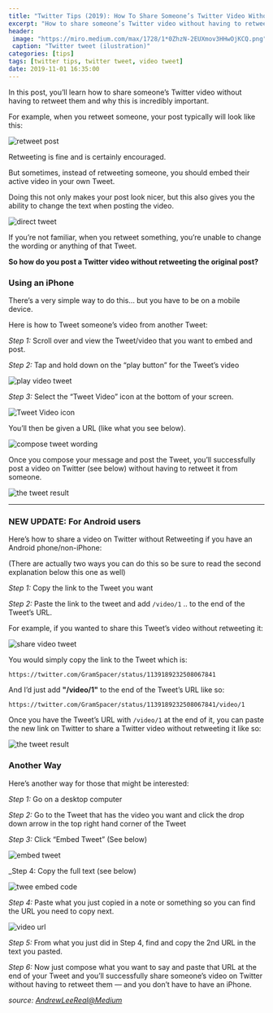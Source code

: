 ```yaml
---
title: "Twitter Tips (2019): How To Share Someone’s Twitter Video Without Retweeting"
excerpt: "How to share someone’s Twitter video without having to retweet them? Why this is incredibly important?"
header:
 image: "https://miro.medium.com/max/1728/1*0ZhzN-2EUXmov3HHwOjKCQ.png"
 caption: "Twitter tweet (ilustration)"
categories: [tips]
tags: [twitter tips, twitter tweet, video tweet]
date: 2019-11-01 16:35:00
---
```

In this post, you’ll learn how to share someone’s Twitter video without having to retweet them and why this is incredibly important.

For example, when you retweet someone, your post typically will look like this:

![retweet post](https://miro.medium.com/max/2025/1*HuNTFsHFONGNyKiuYJjcFQ@2x.jpeg)

Retweeting is fine and is certainly encouraged.

But sometimes, instead of retweeting someone, you should embed their active video in your own Tweet.

Doing this not only makes your post look nicer, but this also gives you the ability to change the text when posting the video.

![direct tweet](https://miro.medium.com/max/2025/1*zKu0bHqQVqcHnnFvLZtzEA@2x.jpeg)

If you’re not familiar, when you retweet something, you’re unable to change the wording or anything of that Tweet.

**So how do you post a Twitter video without retweeting the original post?**

### Using an iPhone

There’s a very simple way to do this… but you have to be on a mobile device.

Here is how to Tweet someone’s video from another Tweet:

_Step 1:_ Scroll over and view the Tweet/video that you want to embed and post.

_Step 2:_ Tap and hold down on the “play button” for the Tweet’s video

![play video tweet](https://miro.medium.com/max/2025/1*tLxUnkuxiMt6_YNS1hrSZg.jpeg)

_Step 3:_ Select the “Tweet Video” icon at the bottom of your screen.

![Tweet Video icon](https://miro.medium.com/max/2025/1*mKRez6c_dEbH_85jDCOsIQ@2x.jpeg)

You’ll then be given a URL (like what you see below).

![compose tweet wording](https://miro.medium.com/max/1760/1*Hcva8z9YefTebknYEcmkdQ.jpeg)

Once you compose your message and post the Tweet, you’ll successfully post a video on Twitter (see below) without having to retweet it from someone.

![the tweet result](https://miro.medium.com/max/2025/1*raXoP8cMemQ55wgAmgIJIA.jpeg)

___

### NEW UPDATE: For Android users

Here’s how to share a video on Twitter without Retweeting if you have an Android phone/non-iPhone:

(There are actually two ways you can do this so be sure to read the second explanation below this one as well)

_Step 1:_ Copy the link to the Tweet you want

_Step 2:_ Paste the link to the tweet and add `/video/1` .. to the end of the Tweet’s URL.

For example, if you wanted to share this Tweet’s video without retweeting it:

![share video tweet](https://miro.medium.com/max/2025/1*yfbE_W0KHHqbO994YBdfSA.jpeg)

You would simply copy the link to the Tweet which is:

`https://twitter.com/GramSpacer/status/1139189232508067841`

And I’d just add **"/video/1"** to the end of the Tweet’s URL like so:

`https://twitter.com/GramSpacer/status/1139189232508067841/video/1`

Once you have the Tweet’s URL with `/video/1` at the end of it, you can paste the new link on Twitter to share a Twitter video without retweeting it like so:

![the tweet result](https://miro.medium.com/max/2025/1*aYc4EOiXCwf1pGjAgAi8Cw.jpeg)

### Another Way

Here’s another way for those that might be interested:

_Step 1:_ Go on a desktop computer

_Step 2:_ Go to the Tweet that has the video you want and click the drop down arrow in the top right hand corner of the Tweet

_Step 3:_ Click “Embed Tweet” (See below)

![embed tweet](https://miro.medium.com/max/2074/1*IoD0SlHt5Bc8wCjXf1oODw.png)

_Step 4: Copy the full text (see below)

![twee embed code](https://miro.medium.com/max/1374/1*-u8fyxCxmfjWK6SASOA0mQ.png)

_Step 4:_ Paste what you just copied in a note or something so you can find the URL you need to copy next.

![video url](https://miro.medium.com/max/2727/1*pq9xy4DpfW3i6tMw4xJG-w.png)

_Step 5:_ From what you just did in Step 4, find and copy the 2nd URL in the text you pasted.

_Step 6:_ Now just compose what you want to say and paste that URL at the end of your Tweet and you’ll successfully share someone’s video on Twitter without having to retweet them — and you don’t have to have an iPhone.

_source: [AndrewLeeReal@Medium](https://medium.com/@AndrewLeeReal)_
